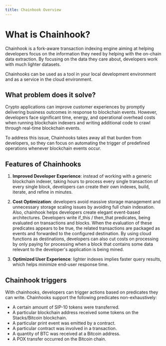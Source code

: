 ```yaml
---
title: Chainhook Overview
---
```


# What is Chainhook?

Chainhook is a fork-aware transaction indexing engine aiming at helping developers focus on the information they need by helping with the on-chain data extraction. By focusing on the data they care about, developers work with much lighter datasets.

Chainhooks can be used as a tool in your local development environment and as a service in the cloud environment.

## What problem does it solve?

Crypto applications can improve customer experiences by promptly delivering business outcomes in response to blockchain events. However, developers face significant time, energy, and operational overhead costs when running blockchain indexers and writing additional code to crawl through real-time blockchain events.

To address this issue, Chainhooks takes away all that burden from developers, so they can focus on automating the trigger of predefined operations whenever blockchain events occur.

## Features of Chainhooks

1. **Improved Developer Experience**: instead of working with a generic blockchain indexer, taking hours to process every single transaction of every single block, developers can create their own indexes, build, iterate, and refine in minutes.
   
2. **Cost Optimization**: developers avoid massive storage management and unnecessary storage scaling issues by avoiding full chain indexation. Also, chainhook helps developers create elegant event-based architectures. Developers write if_this / then_that predicates, being evaluated on transactions and blocks. When the evaluation of these predicates appears to be true, the related transactions are packaged as events and forwarded to the configured destination. By using cloud functions as destinations, developers can also cut costs on processing by only paying for processing when a block that contains some data relevant to the developer's application is being mined.
   
3. **Optimized User Experience**: lighter indexes implies faster query results, which helps minimize end-user response time.

## Chainhook triggers

With chainhooks, developers can trigger actions based on predicates they can write. Chainhooks support the following predicates non-exhaustively:

- A certain amount of SIP-10 tokens were transferred.
- A particular blockchain address received some tokens on the Stacks/Bitcoin blockchain.
- A particular print event was emitted by a contract.
- A particular contract was involved in a transaction.
- A quantity of BTC was received at a Bitcoin address.
- A POX transfer occurred on the Bitcoin chain.
